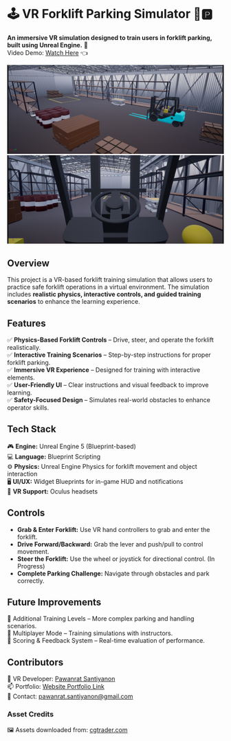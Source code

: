 # 🕹️ VR Forklift Parking Simulator 🚜🅿️

**An immersive VR simulation designed to train users in forklift parking, built using Unreal Engine.** 🚀 </br>
Video Demo: [Watch Here](https://www.youtube.com/watch?v=nL_Ujn5NnoQ) 👈 </br>

<img src="Images/Screenshot (536).png" alt="Forklift Training"> </br>
<img src="Images/Screenshot (547).png" alt="Forklift Training"> </br>

## Overview  
This project is a VR-based forklift training simulation that allows users to practice safe forklift operations in a virtual environment. The simulation includes **realistic physics, interactive controls, and guided training scenarios** to enhance the learning experience.  

## Features  
✅ **Physics-Based Forklift Controls** – Drive, steer, and operate the forklift realistically.  </br>
✅ **Interactive Training Scenarios** – Step-by-step instructions for proper forklift parking. </br> 
✅ **Immersive VR Experience** – Designed for training with interactive elements.  </br>
✅ **User-Friendly UI** – Clear instructions and visual feedback to improve learning.  </br>
✅ **Safety-Focused Design** – Simulates real-world obstacles to enhance operator skills.  </br>

## Tech Stack  
🎮 **Engine:** Unreal Engine 5 (Blueprint-based)  </br>
💻 **Language:** Blueprint Scripting  </br>
⚙️ **Physics:** Unreal Engine Physics for forklift movement and object interaction   </br>
🖥 **UI/UX:** Widget Blueprints for in-game HUD and notifications  </br>
🎯 **VR Support:** Oculus headsets  </br>

## Controls  
- **Grab & Enter Forklift:** Use VR hand controllers to grab and enter the forklift.  </br>
- **Drive Forward/Backward:** Grab the lever and push/pull to control movement.  </br>
- **Steer the Forklift:** Use the wheel or joystick for directional control. (In Progress) </br>
- **Complete Parking Challenge:** Navigate through obstacles and park correctly.</br>

## Future Improvements
🔹 Additional Training Levels – More complex parking and handling scenarios. </br>
🔹 Multiplayer Mode – Training simulations with instructors.</br>
🔹 Scoring & Feedback System – Real-time evaluation of performance.</br>

## Contributors
👤 VR Developer: [Pawanrat Santiyanon](https://www.linkedin.com/in/pawanrat-santiyanon/) </br>
📫 Portfolio: [Website Portfolio Link](https://nookpawanrat.github.io/portfolio/) </br>
📧 Contact: pawanrat.santiyanon@gmail.com </br>

### Asset Credits
🖼️ Assets downloaded from: [cgtrader.com](https://www.cgtrader.com/)  
